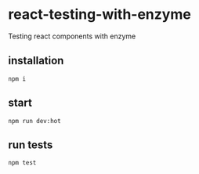 # react-testing-with-enzyme
Testing react components with enzyme

## installation
`npm i`

## start
`npm run dev:hot`

## run tests
`npm test`